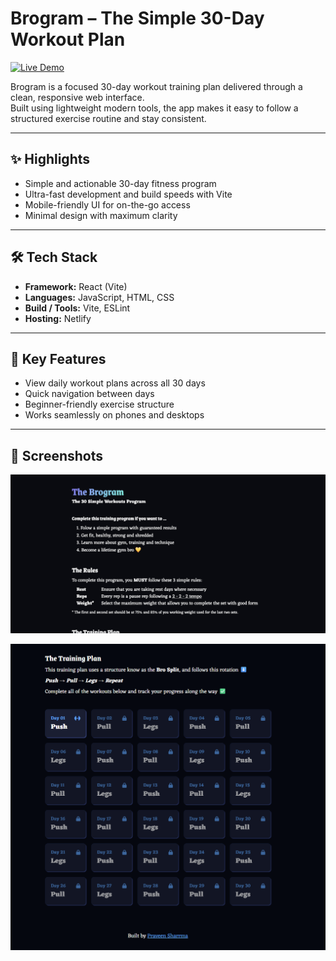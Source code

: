 # Brogram – The Simple 30-Day Workout Plan

<a href="https://brogramworkout.netlify.app/" target="_blank">
  <img src="https://img.shields.io/badge/Live%20Demo-Visit-brightgreen?style=for-the-badge&logo=netlify" alt="Live Demo">
</a>

Brogram is a focused 30-day workout training plan delivered through a clean, responsive web interface.  
Built using lightweight modern tools, the app makes it easy to follow a structured exercise routine and stay consistent.

---

## ✨ Highlights
- Simple and actionable 30-day fitness program  
- Ultra-fast development and build speeds with Vite  
- Mobile-friendly UI for on-the-go access  
- Minimal design with maximum clarity  

---

## 🛠 Tech Stack
- **Framework:** React (Vite)  
- **Languages:** JavaScript, HTML, CSS  
- **Build / Tools:** Vite, ESLint  
- **Hosting:** Netlify  

---

## 🔑 Key Features
- View daily workout plans across all 30 days  
- Quick navigation between days  
- Beginner-friendly exercise structure  
- Works seamlessly on phones and desktops  

---

## 📸 Screenshots

![Brogram Screenshot 1](https://raw.githubusercontent.com/PraveenSharrma/Brogram/main/screenshots/brogram.png)

![Brogram Screenshot 2](https://raw.githubusercontent.com/PraveenSharrma/Brogram/main/screenshots/brogram2.png)




